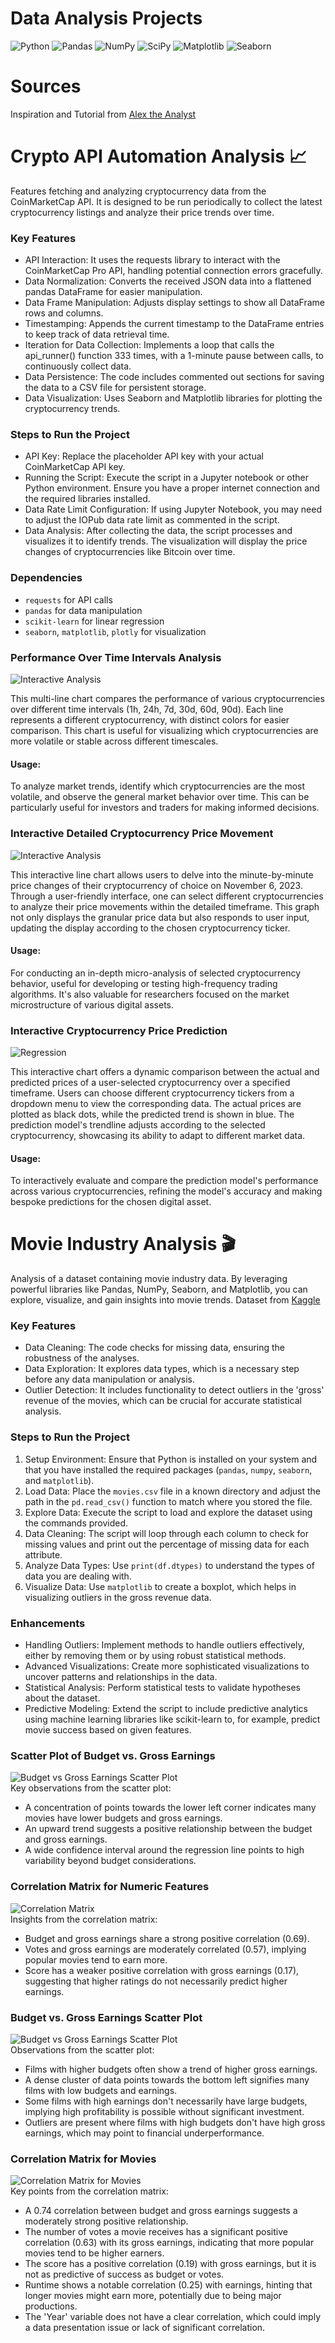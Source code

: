 # Data Analysis Projects

![Python](https://img.shields.io/badge/Made%20with-Python-1f425f.svg)
![Pandas](https://img.shields.io/badge/-Pandas-blue?style=flat&logo=pandas)
![NumPy](https://img.shields.io/badge/-NumPy-lightgrey?style=flat&logo=numpy)
![SciPy](https://img.shields.io/badge/-SciPy-blue?style=flat)
![Matplotlib](https://img.shields.io/badge/-Matplotlib-black?style=flat&logo=matplotlib)
![Seaborn](https://img.shields.io/badge/-Seaborn-brightgreen?style=flat)

# Sources
Inspiration and Tutorial from [Alex the Analyst](https://github.com/AlexTheAnalyst/PortfolioProjects)

# Crypto API Automation Analysis 📈
Features fetching and analyzing cryptocurrency data from the CoinMarketCap API. It is designed to be run periodically to collect the latest cryptocurrency listings and analyze their price trends over time.

### Key Features
- API Interaction: It uses the requests library to interact with the CoinMarketCap Pro API, handling potential connection errors gracefully.
- Data Normalization: Converts the received JSON data into a flattened pandas DataFrame for easier manipulation.
- Data Frame Manipulation: Adjusts display settings to show all DataFrame rows and columns.
- Timestamping: Appends the current timestamp to the DataFrame entries to keep track of data retrieval time.
- Iteration for Data Collection: Implements a loop that calls the api_runner() function 333 times, with a 1-minute pause between calls, to continuously collect data.
- Data Persistence: The code includes commented out sections for saving the data to a CSV file for persistent storage.
- Data Visualization: Uses Seaborn and Matplotlib libraries for plotting the cryptocurrency trends.

### Steps to Run the Project
- API Key: Replace the placeholder API key with your actual CoinMarketCap API key.
- Running the Script: Execute the script in a Jupyter notebook or other Python environment. Ensure you have a proper internet connection and the required libraries installed.
- Data Rate Limit Configuration: If using Jupyter Notebook, you may need to adjust the IOPub data rate limit as commented in the script.
- Data Analysis: After collecting the data, the script processes and visualizes it to identify trends. The visualization will display the price changes of cryptocurrencies like Bitcoin over time.

### Dependencies
- `requests` for API calls
- `pandas` for data manipulation
- `scikit-learn` for linear regression
- `seaborn`, `matplotlib`, `plotly` for visualization

### Performance Over Time Intervals Analysis
![Interactive Analysis](demo/c1.png) 

This multi-line chart compares the performance of various cryptocurrencies over different time intervals (1h, 24h, 7d, 30d, 60d, 90d). Each line represents a different cryptocurrency, with distinct colors for easier comparison. This chart is useful for visualizing which cryptocurrencies are more volatile or stable across different timescales.
#### Usage:
To analyze market trends, identify which cryptocurrencies are the most volatile, and observe the general market behavior over time. This can be particularly useful for investors and traders for making informed decisions.

### Interactive Detailed Cryptocurrency Price Movement
![Interactive Analysis](demo/cv1.gif) 

This interactive line chart allows users to delve into the minute-by-minute price changes of their cryptocurrency of choice on November 6, 2023. Through a user-friendly interface, one can select different cryptocurrencies to analyze their price movements within the detailed timeframe. This graph not only displays the granular price data but also responds to user input, updating the display according to the chosen cryptocurrency ticker.
#### Usage:
For conducting an in-depth micro-analysis of selected cryptocurrency behavior, useful for developing or testing high-frequency trading algorithms. It's also valuable for researchers focused on the market microstructure of various digital assets.

### Interactive Cryptocurrency Price Prediction
![Regression](demo/cv2.gif)  

This interactive chart offers a dynamic comparison between the actual and predicted prices of a user-selected cryptocurrency over a specified timeframe. Users can choose different cryptocurrency tickers from a dropdown menu to view the corresponding data. The actual prices are plotted as black dots, while the predicted trend is shown in blue. The prediction model's trendline adjusts according to the selected cryptocurrency, showcasing its ability to adapt to different market data.
#### Usage:
To interactively evaluate and compare the prediction model's performance across various cryptocurrencies, refining the model's accuracy and making bespoke predictions for the chosen digital asset.

# Movie Industry Analysis 🎬
Analysis of a dataset containing movie industry data. By leveraging powerful libraries like Pandas, NumPy, Seaborn, and Matplotlib, you can explore, visualize, and gain insights into movie trends. Dataset from [Kaggle](https://www.kaggle.com/datasets/danielgrijalvas/movies)

### Key Features
- Data Cleaning: The code checks for missing data, ensuring the robustness of the analyses.
- Data Exploration: It explores data types, which is a necessary step before any data manipulation or analysis.
- Outlier Detection: It includes functionality to detect outliers in the 'gross' revenue of the movies, which can be crucial for accurate statistical analysis.

### Steps to Run the Project
1. Setup Environment: Ensure that Python is installed on your system and that you have installed the required packages (`pandas`, `numpy`, `seaborn`, and `matplotlib`).
2. Load Data: Place the `movies.csv` file in a known directory and adjust the path in the `pd.read_csv()` function to match where you stored the file.
3. Explore Data: Execute the script to load and explore the dataset using the commands provided.
4. Data Cleaning: The script will loop through each column to check for missing values and print out the percentage of missing data for each attribute.
5. Analyze Data Types: Use `print(df.dtypes)` to understand the types of data you are dealing with.
6. Visualize Data: Use `matplotlib` to create a boxplot, which helps in visualizing outliers in the gross revenue data.

### Enhancements
- Handling Outliers: Implement methods to handle outliers effectively, either by removing them or by using robust statistical methods.
- Advanced Visualizations: Create more sophisticated visualizations to uncover patterns and relationships in the data.
- Statistical Analysis: Perform statistical tests to validate hypotheses about the dataset.
- Predictive Modeling: Extend the script to include predictive analytics using machine learning libraries like scikit-learn to, for example, predict movie success based on given features.

### Scatter Plot of Budget vs. Gross Earnings
![Budget vs Gross Earnings Scatter Plot](demo/m1.png)  
Key observations from the scatter plot:
- A concentration of points towards the lower left corner indicates many movies have lower budgets and gross earnings.
- An upward trend suggests a positive relationship between the budget and gross earnings.
- A wide confidence interval around the regression line points to high variability beyond budget considerations.

### Correlation Matrix for Numeric Features
![Correlation Matrix](demo/m2.png)  
Insights from the correlation matrix:
- Budget and gross earnings share a strong positive correlation (0.69).
- Votes and gross earnings are moderately correlated (0.57), implying popular movies tend to earn more.
- Score has a weaker positive correlation with gross earnings (0.17), suggesting that higher ratings do not necessarily predict higher earnings.

### Budget vs. Gross Earnings Scatter Plot
![Budget vs Gross Earnings Scatter Plot](demo/m3.png)  
Observations from the scatter plot:
- Films with higher budgets often show a trend of higher gross earnings.
- A dense cluster of data points towards the bottom left signifies many films with low budgets and earnings.
- Some films with high earnings don't necessarily have large budgets, implying high profitability is possible without significant investment.
- Outliers are present where films with high budgets don't have high gross earnings, which may point to financial underperformance.

### Correlation Matrix for Movies
![Correlation Matrix for Movies](demo/m4.png)  
Key points from the correlation matrix:
- A 0.74 correlation between budget and gross earnings suggests a moderately strong positive relationship.
- The number of votes a movie receives has a significant positive correlation (0.63) with its gross earnings, indicating that more popular movies tend to be higher earners.
- The score has a positive correlation (0.19) with gross earnings, but it is not as predictive of success as budget or votes.
- Runtime shows a notable correlation (0.25) with earnings, hinting that longer movies might earn more, potentially due to being major productions.
- The 'Year' variable does not have a clear correlation, which could imply a data presentation issue or lack of significant correlation.
